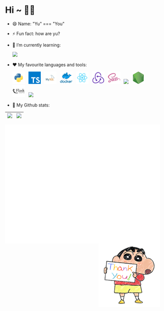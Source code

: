 # Hi ~ 👋✨

- 😄 Name: "Yu" === "You"
- ⚡ Fun fact: how are yu?
- 🌱 I’m currently learning:
  
  <code><img height="40" src="https://avatars.githubusercontent.com/u/317776?s=200&v=4"></code>
- ❤️ My favourite languages and tools:
  
  <code><img height="40" src="https://raw.githubusercontent.com/github/explore/80688e429a7d4ef2fca1e82350fe8e3517d3494d/topics/python/python.png"></code>
  &nbsp;
  <code><img height="40" src="https://raw.githubusercontent.com/github/explore/80688e429a7d4ef2fca1e82350fe8e3517d3494d/topics/typescript/typescript.png"></code>
  &nbsp;
  <code><img height="40" src="https://raw.githubusercontent.com/github/explore/80688e429a7d4ef2fca1e82350fe8e3517d3494d/topics/mysql/mysql.png"></code>
  &nbsp;
  <code><img height="40" src="https://raw.githubusercontent.com/github/explore/80688e429a7d4ef2fca1e82350fe8e3517d3494d/topics/docker/docker.png"></code>
  &nbsp;
  <code><img height="40" src="https://raw.githubusercontent.com/github/explore/80688e429a7d4ef2fca1e82350fe8e3517d3494d/topics/react/react.png"></code>
  &nbsp;
  <code><img height="40" src="https://raw.githubusercontent.com/github/explore/80688e429a7d4ef2fca1e82350fe8e3517d3494d/topics/redux/redux.png"></code>
  &nbsp;
  <code><img height="40" src="https://raw.githubusercontent.com/github/explore/80688e429a7d4ef2fca1e82350fe8e3517d3494d/topics/sass/sass.png"></code>
  &nbsp;
  <code><img height="40" src="https://user-images.githubusercontent.com/13108166/32161516-25ee8a3c-bd56-11e7-9d49-76faed577e1a.png"></code>
  &nbsp;
  <code><img height="40" src="https://raw.githubusercontent.com/github/explore/80688e429a7d4ef2fca1e82350fe8e3517d3494d/topics/nodejs/nodejs.png"></code>
  &nbsp;
  <code><img height="40" src="https://raw.githubusercontent.com/github/explore/80688e429a7d4ef2fca1e82350fe8e3517d3494d/topics/flask/flask.png"></code>
  &nbsp;
  <code><img height="40" src="https://camo.githubusercontent.com/c208789cfe0e64cd8e39a3ed1f7e7a04e26e18132bd0dcd510f42a17ac8a3984/68747470733a2f2f63646e342e69636f6e66696e6465722e636f6d2f646174612f69636f6e732f72656469732d322f313435312f556e7469746c65642d322d3531322e706e67"></code>
- 👏 My Github stats:

| <img src="https://github-readme-stats-six-blush.vercel.app/api?username=Yuuuuuu-xue&show_icons=true&include_all_commits=true&theme=buefy&hide_border=true&custom_title=Yuuuuuu-xue%20😄👍"/> | <img src="https://github-readme-stats-six-blush.vercel.app/api/top-langs/?username=Yuuuuuu-xue&langs_count=6&exclude_repo=github-readme-stats&layout=compact&theme=buefy&hide_border=true&custom_title=Top%20Languages%20😄✌️" /> |
| ------------- | ------------- |
<img align="center" src="./github-metrics.svg" />
<img align="right" src='./shinchan.png' style="width: 200px;" padding: "100px" /> 
